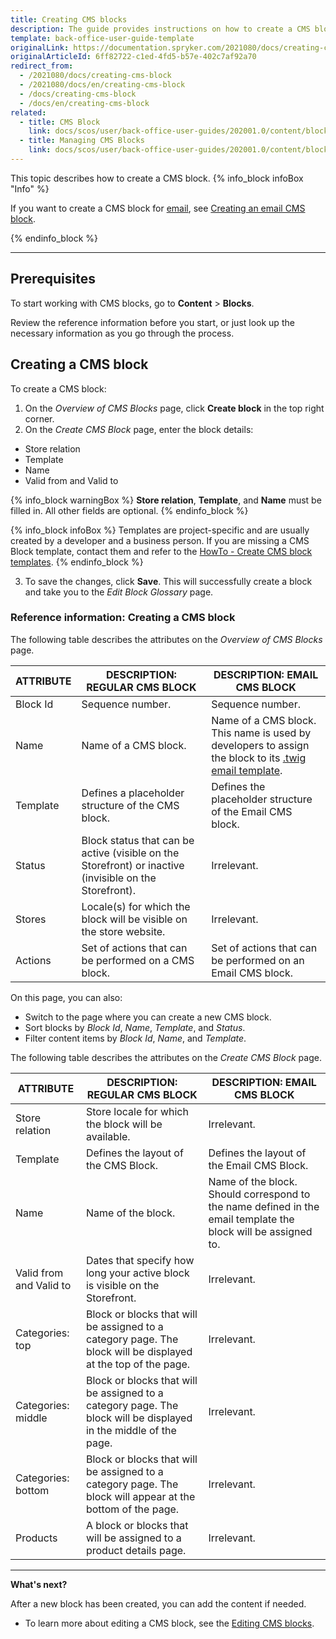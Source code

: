 ```yaml
---
title: Creating CMS blocks
description: The guide provides instructions on how to create a CMS block in the Back Office.
template: back-office-user-guide-template
originalLink: https://documentation.spryker.com/2021080/docs/creating-cms-block
originalArticleId: 6ff82722-c1ed-4fd5-b57e-402c7af92a70
redirect_from:
  - /2021080/docs/creating-cms-block
  - /2021080/docs/en/creating-cms-block
  - /docs/creating-cms-block
  - /docs/en/creating-cms-block
related:
  - title: CMS Block
    link: docs/scos/user/back-office-user-guides/202001.0/content/blocks/cms-block.html
  - title: Managing CMS Blocks
    link: docs/scos/user/back-office-user-guides/202001.0/content/blocks/managing-cms-blocks.html
---
```


This topic describes how to create a CMS block.
{% info_block infoBox "Info" %}

If you want to create a CMS block for [email](/docs/scos/user/features/{{page.version}}/cms-feature-overview/email-as-a-cms-block-overview.html), see [Creating an email CMS block](/docs/scos/user/back-office-user-guides/{{page.version}}/content/blocks/managing-content-of-emails-via-cms-blocks.html#creating-an-email-cms-block).

{% endinfo_block %}

---

## Prerequisites

To start working with CMS blocks, go to **Content** > **Blocks**.

Review the reference information before you start, or just look up the necessary information as you go through the process.

## Creating a CMS block

To create a CMS block:

1. On the *Overview of CMS Blocks* page,  click  **Create block** in the top right corner.
2. On the *Create CMS Block* page, enter the block details:

* Store relation
* Template
* Name
* Valid from and Valid to

{% info_block warningBox %}
**Store relation**, **Template**, and **Name** must be filled in. All other fields are optional.
{% endinfo_block %}

{% info_block infoBox %}
Templates are project-specific and are usually created by a developer and a business person. If you are missing a CMS Block template, contact them and refer to the [HowTo - Create CMS block templates](/docs/scos/dev/tutorials-and-howtos/howtos/feature-howtos/cms/howto-create-cms-templates.html#cms-block-template).
{% endinfo_block %}

3. To save the changes, click **Save**. This will successfully create a block and take you to the *Edit Block Glossary* page.


### Reference information: Creating a CMS block

The following table describes the attributes on the *Overview of CMS Blocks* page.

| ATTRIBUTE | DESCRIPTION: REGULAR CMS BLOCK | DESCRIPTION:  EMAIL CMS BLOCK |
| --- | --- | --- |
| Block Id | Sequence number. | Sequence number. |
| Name | Name of a CMS block. | Name of a CMS block. <br> This name is used by developers to assign the block to its [.twig email template](/docs/scos/user/features/{{page.version}}/cms-feature-overview/email-as-a-cms-block-overview.html#email-template).
| Template | Defines a placeholder structure of the CMS block. | Defines the placeholder structure of the Email CMS block. |
| Status | Block status that can be active (visible on the Storefront) or inactive (invisible on the Storefront). | Irrelevant. |
| Stores | Locale(s) for which the block will be visible on the store website. | Irrelevant. |
| Actions | Set of actions that can be performed on a CMS block. | Set of actions that can be performed on an Email CMS block. |

On this page, you can also:

* Switch to the page where you can create a new CMS block.
* Sort blocks by *Block Id*, *Name*, *Template*, and *Status*.
* Filter content items by *Block Id*, *Name*, and *Template*.

The following table describes the attributes on the *Create CMS Block* page.

| ATTRIBUTE  | DESCRIPTION: REGULAR CMS BLOCK | DESCRIPTION: EMAIL CMS BLOCK |
| --- | --- | --- |
| Store relation |  Store locale for which the block will be available. | Irrelevant. |
| Template | Defines the layout of the CMS Block. | Defines the layout of the Email CMS Block.
| Name | Name of the block. | Name of the block. Should correspond to the name defined in the email template the block will be assigned to. |
| Valid from and Valid to | Dates that specify how long your active block is visible on the Storefront. | Irrelevant. |
| Categories: top | Block or blocks that will be assigned to a category page.  The block will be displayed at the top of the page. | Irrelevant. |
| Categories: middle |  Block or blocks that will be assigned to a category page. The block will be displayed in the middle of the page. | Irrelevant. |
| Categories: bottom | Block or blocks that will be assigned to a category page. The block will appear at the bottom of the page. | Irrelevant. |
| Products | A block or blocks that will be assigned to a product details page. | Irrelevant. |

---

**What's next?**

After a new block has been created, you can add the content if needed.

* To learn more about editing a CMS block, see the [Editing CMS blocks](/docs/scos/user/back-office-user-guides/{{page.version}}/content/blocks/managing-cms-blocks.html#editing-blocks).

